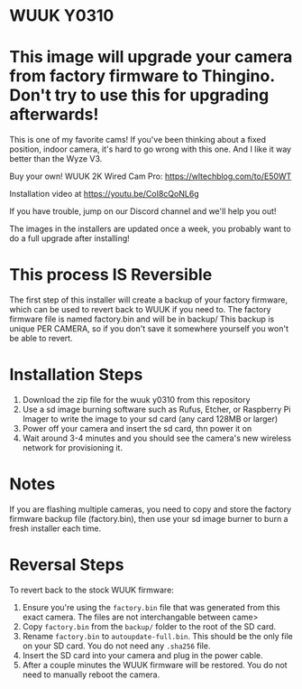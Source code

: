 # WUUK Y0310

# This image will upgrade your camera from factory firmware to Thingino. Don't try to use this for upgrading afterwards!

This is one of my favorite cams! If you've been thinking about a fixed position, indoor camera, it's hard to go wrong with this one. And I like it way better than the Wyze V3.

Buy your own! WUUK 2K Wired Cam Pro: https://wltechblog.com/to/E50WT

Installation video at https://youtu.be/CoI8cQoNL6g

If you have trouble, jump on our Discord channel and we'll help you out!

The images in the installers are updated once a week, you probably want to do a full upgrade after installing!


# This process IS Reversible

The first step of this installer will create a backup of your factory firmware, which can be used to revert back to WUUK if you need to.
The factory firmware file is named factory.bin and will be in backup/
This backup is unique PER CAMERA, so if you don't save it somewhere yourself you won't be able to revert.

# Installation Steps

1. Download the zip file for the wuuk y0310 from this repository
2. Use a sd image burning software such as Rufus, Etcher, or Raspberry Pi Imager to write the image to your sd card (any card 128MB or larger)
3. Power off your camera and insert the sd card, thn power it on
4. Wait around 3-4 minutes and you should see the camera's new wireless network for provisioning it.

# Notes

If you are flashing multiple cameras, you need to copy and store the factory firmware backup file (factory.bin), then use
your sd image burner to burn a fresh installer each time.

# Reversal Steps

To revert back to the stock WUUK firmware:

1. Ensure you're using the `factory.bin` file that was generated from this exact camera. The files are not interchangable between came>
2. Copy `factory.bin` from the `backup/` folder to the root of the SD card.
3. Rename `factory.bin` to `autoupdate-full.bin`. This should be the only file on your SD card. You do not need any `.sha256` file.
4. Insert the SD card into your camera and plug in the power cable.
5. After a couple minutes the WUUK firmware will be restored. You do not need to manually reboot the camera.
